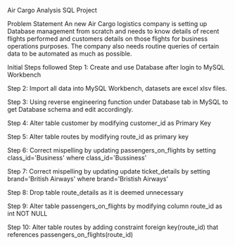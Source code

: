 Air Cargo Analysis SQL Project

Problem Statement
An new Air Cargo logistics company is setting up Database management from scratch and needs to know details of recent flights performed and customers details on those flights for business operations purposes. The company also needs routine queries of certain data to be automated as much as possible. 

Initial Steps followed
Step 1: Create and use Database after login to MySQL Workbench

Step 2: Import all data into MySQL Workbench, datasets are excel xlsv files.

Step 3: Using reverse engineering function under Database tab in MySQL to get Database schema and edit accordingly.

Step 4: Alter table customer by modifying customer_id as Primary Key

Step 5: Alter table routes by modifying route_id as primary key

Step 6: Correct mispelling by updating passengers_on_flights by setting class_id='Business' where class_id='Bussiness'

Step 7: Correct mispelling by updating update ticket_details by setting brand='British Airways'
where brand='Bristish Airways'

Step 8: Drop table route_details as it is deemed unnecessary

Step 9: Alter table passengers_on_flights by modifying column route_id as int NOT NULL

Step 10: Alter table routes by adding constraint foreign key(route_id) that references passengers_on_flights(route_id)


